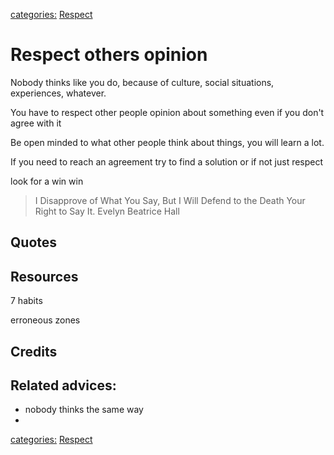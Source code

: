 [categories:](../categories/index.md) [Respect](../categories/Respect.md)
# Respect others opinion

Nobody thinks like you do, because of culture, social situations, experiences, whatever.

You have to respect other people opinion about something even if you don't agree with it

Be open minded to what other people think about things, you will learn a lot.

If you need to reach an agreement try to find a solution or if not just respect 

look for a win win

> I Disapprove of What You Say, But I Will Defend to the Death Your Right to Say It. Evelyn Beatrice Hall


## Quotes

## Resources

7 habits

erroneous zones

## Credits

## Related advices:

- nobody thinks the same way
-
[categories:](../categories/index.md) [Respect](../categories/Respect.md)